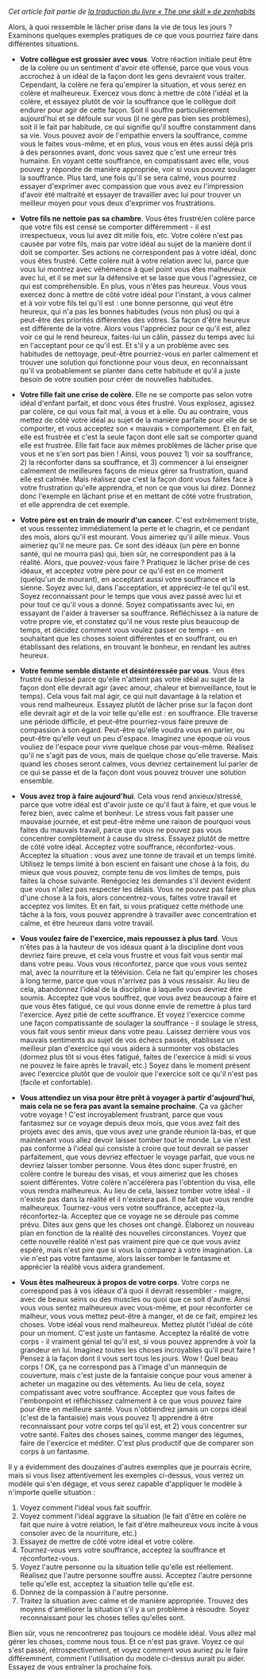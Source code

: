 <!-- 
.. title: Exemples de lâcher prise
.. slug: exemples-de-lacher-prise
.. date: 2019-08-23 23:41:00+01:00
.. tags: Traduction, Zen habits, L'unique compétence
.. category: 
.. link: 
.. description: 
.. type: text
-->

_Cet article fait partie de [la traduction du livre « The one skill » de zenhabits](/blog/traduction-du-livre-the-one-skill-de-zenhabits/)_

Alors, à quoi ressemble le lâcher prise dans la vie de tous les jours ? Examinons quelques exemples pratiques de ce que vous pourriez faire dans différentes situations.

<!-- TEASER_END -->

- __Votre collègue est grossier avec vous__. Votre réaction initiale peut être de la colère ou un sentiment d'avoir été offensé, parce que vous vous accrochez à un idéal de la façon dont les gens devraient vous traiter. Cependant, la colère ne fera qu'empirer la situation, et vous serez en colère et malheureux. Exercez vous donc à mettre de côté l'idéal et la colère, et essayez plutôt de voir la souffrance que le collègue doit endurer pour agir de cette façon. Soit il souffre particulièrement aujourd'hui et se défoule sur vous (il ne gère pas bien ses problèmes), soit il le fait par habitude, ce qui signifie qu'il souffre constamment dans sa vie. Vous pouvez avoir de l'empathie envers la souffrance, comme vous le faites vous-même, et en plus, vous vous en êtes aussi déjà pris à des personnes avant, donc vous savez que c'est une erreur très humaine. En voyant cette souffrance, en compatissant avec elle, vous pouvez y répondre de manière appropriée, voir si vous pouvez soulager la souffrance. Plus tard, une fois qu'il se sera calmé, vous pourrez essayer d'exprimer avec compassion que vous avez eu l'impression d'avoir été maltraité et essayer de travailler avec lui pour trouver un meilleur moyen pour vous deux d'exprimer vos frustrations.

- __Votre fils ne nettoie pas sa chambre__. Vous êtes frustré/en colère parce que votre fils est censé se comporter différemment - il est irrespectueux, vous lui avez dit mille fois, etc. Votre colère n'est pas causée par votre fils, mais par votre idéal au sujet de la manière dont il doit se comporter. Ses actions ne correspondent pas à votre idéal, donc vous êtes frustré. Cette colère nuit à votre relation avec lui, parce que vous lui montrez avec véhémence à quel point vous êtes malheureux avec lui, et il se met sur la défensive et se lasse que vous l'agressiez, ce qui est compréhensible. En plus, vous n'êtes pas heureux. Vous vous exercez donc à mettre de côté votre idéal pour l'instant, à vous calmer et à voir votre fils tel qu'il est : une bonne personne, qui veut être heureux, qui n'a pas les bonnes habitudes (vous non plus) ou qui a peut-être des priorités différentes des vôtres. Sa façon d'être heureux est différente de la votre. Alors vous l'appréciez pour ce qu'il est, allez voir ce qui le rend heureux, faites-lui un câlin, passez du temps avec lui en l'acceptant pour ce qu'il est. Et s'il y a un problème avec ses habitudes de nettoyage, peut-être pourriez-vous en parler calmement et trouver une solution qui fonctionne pour vous deux, en reconnaissant qu'il va probablement se planter dans cette habitude et qu'il a juste besoin de votre soutien pour créer de nouvelles habitudes.

- __Votre fille fait une crise de colère__. Elle ne se comporte pas selon votre idéal d'enfant parfait, et donc vous êtes frustré. Vous explosez, agissez par colère, ce qui vous fait mal, à vous et à elle. Ou au contraire, vous mettez de côté votre idéal au sujet de la manière parfaite pour elle de se comporter, et vous acceptez son « mauvais » comportement. Et en fait, elle est frustrée et c'est la seule façon dont elle sait se comporter quand elle est frustrée. Elle fait face aux mêmes problèmes de lâcher prise que vous et ne s'en sort pas bien ! Ainsi, vous pouvez 1) voir sa souffrance, 2) la réconforter dans sa souffrance, et 3) commencer à lui enseigner calmement de meilleures façons de mieux gérer sa frustration, quand elle est calmée. Mais réalisez que c'est la façon dont vous faites face à votre frustration qu'elle apprendra, et non ce que vous lui direz. Donnez donc l'exemple en lâchant prise et en mettant de côté votre frustration, et elle apprendra de cet exemple.


- __Votre père est en train de mourir d'un cancer__. C'est extrêmement triste, et vous ressentez immédiatement la perte et le chagrin, et ce pendant des mois, alors qu'il est mourant. Vous aimeriez qu'il aille mieux. Vous aimeriez qu'il ne meure pas. Ce sont des idéaux (un père en bonne santé, qui ne mourra pas) qui, bien sûr, ne correspondent pas à la réalité. Alors, que pouvez-vous faire ? Pratiquez le lâcher prise de ces idéaux, et acceptez votre père pour ce qu'il est en ce moment (quelqu'un de mourant), en acceptant aussi votre souffrance et la sienne. Soyez avec lui, dans l'acceptation, et appréciez-le tel qu'il est. Soyez reconnaissant pour le temps que vous avez passé avec lui et pour tout ce qu'il vous a donné. Soyez compatissants avec lui, en essayant de l'aider à traverser sa souffrance. Réfléchissez à la nature de votre propre vie, et constatez qu'il ne vous reste plus beaucoup de temps, et décidez comment vous voulez passer ce temps - en souhaitant que les choses soient différentes et en souffrant, ou en établissant des relations, en trouvant le bonheur, en rendant les autres heureux.

- __Votre femme semble distante et désintéressée par vous__. Vous êtes frustré ou blessé parce qu'elle n'atteint pas votre idéal au sujet de la façon dont elle devrait agir (avec amour, chaleur et bienveillance, tout le temps). Cela vous fait mal agir, ce qui nuit davantage à la relation et vous rend malheureux. Essayez plutôt de lâcher prise sur la façon dont elle devrait agir et de la voir telle qu'elle est : en souffrance. Elle traverse une période difficile, et peut-être pourriez-vous faire preuve de compassion à son égard. Peut-être qu'elle voudra vous en parler, ou peut-être qu'elle veut un peu d'espace. Imaginez une époque où vous vouliez de l'espace pour vivre quelque chose par vous-même. Réalisez qu'il ne s'agit pas de vous, mais de quelque chose qu'elle traverse. Mais quand les choses seront calmes, vous devriez certainement lui parler de ce qui se passe et de la façon dont vous pouvez trouver une solution ensemble.

- __Vous avez trop à faire aujourd'hui__. Cela vous rend anxieux/stressé, parce que votre idéal est d'avoir juste ce qu'il faut à faire, et que vous le ferez bien, avec calme et bonheur. Le stress vous fait passer une mauvaise journée, et est peut-être même une raison de pourquoi vous faites du mauvais travail, parce que vous ne pouvez pas vous concentrer complètement à cause du stress. Essayez plutôt de mettre de côté votre idéal. Acceptez votre souffrance, réconfortez-vous. Acceptez la situation : vous avez une tonne de travail et un temps limité. Utilisez le temps limité à bon escient en faisant une chose à la fois, du mieux que vous pouvez, compte tenu de vos limites de temps, puis faites la chose suivante. Renégociez les demandes s'il devient évident que vous n'allez pas respecter les délais. Vous ne pouvez pas faire plus d'une chose à la fois, alors concentrez-vous, faites votre travail et acceptez vos limites. Et en fait, si vous pratiquez cette méthode une tâche à la fois, vous pouvez apprendre à travailler avec concentration et calme, et être heureux dans votre travail.

- __Vous voulez faire de l'exercice, mais repoussez à plus tard__. Vous n'êtes pas à la hauteur de vos idéaux quant à la discipline dont vous devriez faire preuve, et cela vous frustre et vous fait vous sentir mal dans votre peau. Vous vous réconfortez, parce que vous vous sentez mal, avec la nourriture et la télévision. Cela ne fait qu'empirer les choses à long terme, parce que vous n'arrivez pas à vous ressaisir. Au lieu de cela, abandonnez l'idéal de la discipline à laquelle vous devriez être soumis. Acceptez que vous souffrez, que vous avez beaucoup à faire et que vous êtes fatigué, ce qui vous donne envie de remettre à plus tard l'exercice. Ayez pitié de cette souffrance. Et voyez l'exercice comme une façon compatissante de soulager la souffrance - il soulage le stress, vous fait vous sentir mieux dans votre peau. Laissez derrière vous vos mauvais sentiments au sujet de vos échecs passés, établissez un meilleur plan d'exercice qui vous aidera à surmonter vos obstacles (dormez plus tôt si vous êtes fatigué, faites de l'exercice à midi si vous ne pouvez le faire après le travail, etc.) Soyez dans le moment présent avec l'exercice plutôt que de vouloir que l'exercice soit ce qu'il n'est pas (facile et confortable).

- __Vous attendiez un visa pour être prêt à voyager à partir d'aujourd'hui, mais cela ne se fera pas avant la semaine prochaine__. Ça va gâcher votre voyage ! C'est incroyablement frustrant, parce que vous fantasmez sur ce voyage depuis deux mois, que vous avez fait des projets avec des amis, que vous avez une grande réunion là-bas, et que maintenant vous allez devoir laisser tomber tout le monde. La vie n'est pas conforme à l'idéal qui consiste à croire que tout devrait se passer parfaitement, que vous devriez effectuer le voyage parfait, que vous ne devriez laisser tomber personne. Vous êtes donc super frustré, en colère contre le bureau des visas, et vous aimeriez que les choses soient différentes. Votre colère n'accélèrera pas l'obtention du visa, elle vous rendra malheureux. Au lieu de cela, laissez tomber votre idéal - il n'existe pas dans la réalité et il n'existera pas. Il ne fait que vous rendre malheureux. Tournez-vous vers votre souffrance, acceptez-la, réconfortez-la. Acceptez que ce voyage ne se déroule pas comme prévu. Dites aux gens que les choses ont changé. Élaborez un nouveau plan en fonction de la réalité des nouvelles circonstances. Voyez que cette nouvelle réalité n'est pas vraiment pire que ce que vous aviez espéré, mais n'est pire que si vous la comparez à votre imagination. La vie n'est pas votre fantasme, alors laisser tomber le fantasme et apprécier la réalité vous aidera grandement.


- __Vous êtes malheureux à propos de votre corps__. Votre corps ne correspond pas à vos idéaux d'à quoi il devrait ressembler - maigre, avec de beaux seins ou des muscles ou quoi que ce soit d'autre. Ainsi vous vous sentez malheureux avec vous-même, et pour réconforter ce malheur, vous vous mettez peut-être à manger, et de ce fait, empirez les choses. Votre idéal vous rend malheureux. Mettez plutôt l'idéal de côté pour un moment. C'est juste un fantasme. Acceptez la réalité de votre corps - il vraiment génial tel qu'il est, si vous pouvez apprendre à voir la grandeur en lui. Imaginez toutes les choses incroyables qu'il peut faire ! Pensez à la façon dont il vous sert tous les jours. Wow ! Quel beau corps ! OK, ça ne correspond pas à l'image d'un mannequin de couverture, mais c'est juste de la fantaisie conçue pour vous amener à acheter un magazine ou des vêtements. Au lieu de cela, soyez compatissant avec votre souffrance. Acceptez que vous faites de l'embonpoint et réfléchissez calmement à ce que vous pouvez faire pour être en meilleure santé. Vous n'obtiendrez jamais un corps idéal (c'est de la fantaisie) mais vous pouvez 1) apprendre à être reconnaissant pour votre corps tel qu'il est, et 2) vous concentrer sur votre santé. Faites des choses saines, comme manger des légumes, faire de l'exercice et méditer. C'est plus productif que de comparer son corps à un fantasme.


Il y a évidemment des douzaines d'autres exemples que je pourrais écrire, mais si vous lisez attentivement les exemples ci-dessus, vous verrez un modèle qui s'en dégage, et vous serez capable d'appliquer le modèle à n'importe quelle situation :

1. Voyez comment l'idéal vous fait souffrir.
2. Voyez comment l'idéal aggrave la situation (le fait d'être en colère ne fait que nuire à votre relation, le fait d'être malheureux vous incite à vous consoler avec de la nourriture, etc.)
3. Essayez de mettre de côté votre idéal et votre colère.
4. Tournez-vous vers votre souffrance, acceptez la souffrance et réconfortez-vous.
5. Voyez l'autre personne ou la situation telle qu'elle est réellement. Réalisez que l'autre personne souffre aussi. Acceptez l'autre personne telle qu'elle est, acceptez la situation telle qu'elle est.
6. Donnez de la compassion à l'autre personne.
7. Traitez la situation avec calme et de manière appropriée. Trouvez des moyens d'améliorer la situation s'il y a un problème à résoudre. Soyez reconnaissant pour les choses telles qu'elles sont.

Bien sûr, vous ne rencontrerez pas toujours ce modèle idéal. Vous allez mal gérer les choses, comme nous tous. Et ce n'est pas grave. Voyez ce qui s'est passé, rétrospectivement, et voyez comment vous auriez pu le faire différemment, comment l'utilisation du modèle ci-dessus aurait pu aider. Essayez de vous entraîner la prochaine fois.
